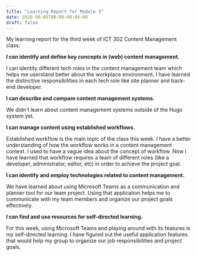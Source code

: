 ```yaml
---
title: "Learning Report for Module 3"
date: 2020-09-05T00:00:00-04:00
draft: false
---
```


My learning report for the third week of ICT 302 Content Management class:

**I can identify and define key concepts in (web) content management.**

I can identity different tech roles in the content management team which helps me userstand better about the workplace environment. I have learned the distinctive responsibilities in each tech role like site planner and back-end developer. 


**I can describe and compare content management systems.**

We didn't learn about content management systems outside of the Hugo system yet. 


**I can manage content using established workflows.**

Established workflow is the main topic of the class this week. I have a better understanding of how the workflow works in a content management context. I used to have a vague idea about the concept of workflow. Now I have learned that workflow requires a team of different roles (like a developer, administrator, editor, etc) in order to achieve the project goal. 


**I can identify and employ technologies related to content management.**

We have learned about using Microsoft Teams as a communication and planner tool for our team project. Using that application helps me to communicate with my team members and organize our project goals effectively.


**I can find and use resources for self-directed learning.**

For this week, using Microsoft Teams and playing around with its features is my self-directed learning. I have figured out the useful application features that would help my group to organize our job responsibilities and project goals. 
